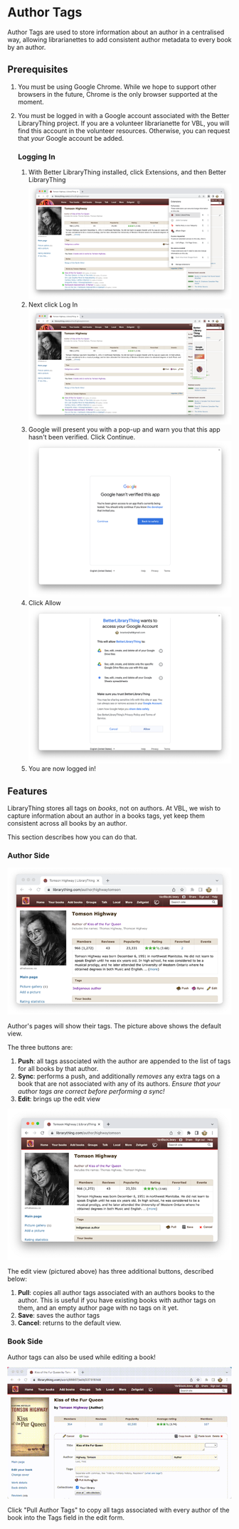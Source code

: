 # Author Tags

Author Tags are used to store information about an author in a centralised way, allowing librarianettes to add consistent author metadata to every book by an author.

## Prerequisites

1. You must be using Google Chrome. While we hope to support other browsers in the future, Chrome is the only browser supported at the moment.

1. You must be logged in with a Google account associated with the Better LibraryThing project.
If you are a volunteer librarianette for VBL, you will find this account in the volunteer resources.
Otherwise, you can request that _your_ Google account be added.
   ### Logging In
   1. With Better LibraryThing installed, click Extensions, and then Better LibraryThing
	  <img src="../img/authors/sign-in-1.png" alt="click better library thing">
   1. Next click Log In
	  <img src="../img/authors/sign-in-2.png" alt="click sign in">
   1. Google will present you with a pop-up and warn you that this app hasn't been verified. Click Continue.
	  <img src="../img/authors/sign-in-3.png" alt="click continue">
   1. Click Allow
	  <img src="../img/authors/sign-in-4.png" alt="click allow">
   1. You are now logged in!

## Features

LibraryThing stores all tags on _books_, not on authors. At VBL, we wish to capture information about an author in a books tags, yet keep them consistent across all books by an author.

This section describes how you can do that.

### Author Side

<img src="../img/authors/author-side-view.png" alt="author view">

Author's pages will show their tags. The picture above shows the default view.

The three buttons are:
1. **Push**: all tags associated with the author are appended to the list of tags for all books by that author.
1. **Sync**: performs a push, and additionally _removes_ any extra tags on a book that are not associated with any of its authors. _Ensure that your author tags are correct before performing a sync!_
1. **Edit**: brings up the edit view

<img src="../img/authors/author-side-edit.png" alt="author edit">

The edit view (pictured above) has three additional buttons, described below:
1. **Pull**: copies all author tags associated with an authors books to the author. This is useful if you have existing books with author tags on them, and an empty author page with no tags on it yet.
1. **Save**: saves the author tags
1. **Cancel**: returns to the default view.

### Book Side

Author tags can also be used while editing a book!

<img src="../img/authors/book-side-edit.gif" alt="book edit">

Click "Pull Author Tags" to copy all tags associated with every author of the book into the Tags field in the edit form.
